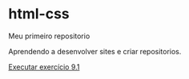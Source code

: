 # html-css
 Meu primeiro repositorio 

 Aprendendo a desenvolver sites e criar repositorios.

 <a href="https://vixtorsouza.github.io/html-css/exercicios/Ex009/gruptags.html#">Executar exercício 9.1</a>

